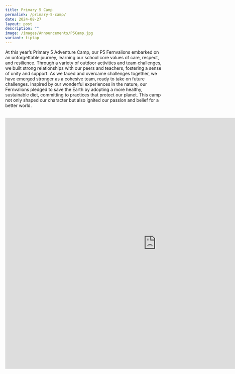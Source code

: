 ```yaml
---
title: Primary 5 Camp
permalink: /primary-5-camp/
date: 2024-08-27
layout: post
description: ""
image: /images/Announcements/P5Camp.jpg
variant: tiptap
---
```

<p>At this year’s Primary 5 Adventure Camp, our P5 Fernvalions embarked on
an unforgettable journey, learning our school core values of care, respect,
and resilience. Through a variety of outdoor activities and team challenges,
we built strong relationships with our peers and teachers, fostering a
sense of unity and support. As we faced and overcame challenges together,
we have emerged stronger as a cohesive team, ready to take on future challenges.
Inspired by our wonderful experiences in the nature, our Fernvalions pledged
to save the Earth by adopting a more healthy, sustainable diet, committing
to practices that protect our planet. This camp not only shaped our character
but also ignited our passion and belief for a better world.
<br>
<br>
</p>
<div class="iframe-wrapper">
<iframe height="800" width="960" allowfullscreen="true" frameborder="0" src="https://www.youtube.com/embed/dWj92WdAcIw?si=HmTMwebc7WYjv4ND"></iframe>
</div>
<p></p>